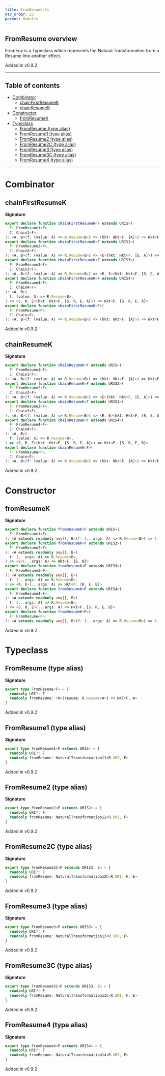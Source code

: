 ```yaml
---
title: FromResume.ts
nav_order: 23
parent: Modules
---
```


## FromResume overview

FromEnv is a Typeclass which represents the Natural Transformation from a Resume into another
effect.

Added in v0.9.2

---

<h2 class="text-delta">Table of contents</h2>

- [Combinator](#combinator)
  - [chainFirstResumeK](#chainfirstresumek)
  - [chainResumeK](#chainresumek)
- [Constructor](#constructor)
  - [fromResumeK](#fromresumek)
- [Typeclass](#typeclass)
  - [FromResume (type alias)](#fromresume-type-alias)
  - [FromResume1 (type alias)](#fromresume1-type-alias)
  - [FromResume2 (type alias)](#fromresume2-type-alias)
  - [FromResume2C (type alias)](#fromresume2c-type-alias)
  - [FromResume3 (type alias)](#fromresume3-type-alias)
  - [FromResume3C (type alias)](#fromresume3c-type-alias)
  - [FromResume4 (type alias)](#fromresume4-type-alias)

---

# Combinator

## chainFirstResumeK

**Signature**

```ts
export declare function chainFirstResumeK<F extends URIS>(
  F: FromResume1<F>,
  C: Chain1<F>,
): <A, B>(f: (value: A) => R.Resume<B>) => (hkt: Hkt<F, [A]>) => Hkt<F, [A]>
export declare function chainFirstResumeK<F extends URIS2>(
  F: FromResume2<F>,
  C: Chain2<F>,
): <A, B>(f: (value: A) => R.Resume<B>) => <E>(hkt: Hkt<F, [E, A]>) => Hkt<F, [E, A]>
export declare function chainFirstResumeK<F extends URIS3>(
  F: FromResume3<F>,
  C: Chain3<F>,
): <A, B>(f: (value: A) => R.Resume<B>) => <R, E>(hkt: Hkt<F, [R, E, A]>) => Hkt<F, [R, E, A]>
export declare function chainFirstResumeK<F extends URIS4>(
  F: FromResume4<F>,
  C: Chain4<F>,
): <A, B>(
  f: (value: A) => R.Resume<B>,
) => <S, R, E>(hkt: Hkt<F, [S, R, E, A]>) => Hkt<F, [S, R, E, A]>
export declare function chainFirstResumeK<F>(
  F: FromResume<F>,
  C: Chain<F>,
): <A, B>(f: (value: A) => R.Resume<B>) => (hkt: Hkt<F, [A]>) => Hkt<F, [A]>
```

Added in v0.9.2

## chainResumeK

**Signature**

```ts
export declare function chainResumeK<F extends URIS>(
  F: FromResume1<F>,
  C: Chain1<F>,
): <A, B>(f: (value: A) => R.Resume<B>) => (hkt: Hkt<F, [A]>) => Hkt<F, [B]>
export declare function chainResumeK<F extends URIS2>(
  F: FromResume2<F>,
  C: Chain2<F>,
): <A, B>(f: (value: A) => R.Resume<B>) => <E>(hkt: Hkt<F, [E, A]>) => Hkt<F, [E, B]>
export declare function chainResumeK<F extends URIS3>(
  F: FromResume3<F>,
  C: Chain3<F>,
): <A, B>(f: (value: A) => R.Resume<B>) => <R, E>(hkt: Hkt<F, [R, E, A]>) => Hkt<F, [R, E, B]>
export declare function chainResumeK<F extends URIS4>(
  F: FromResume4<F>,
  C: Chain4<F>,
): <A, B>(
  f: (value: A) => R.Resume<B>,
) => <S, R, E>(hkt: Hkt<F, [S, R, E, A]>) => Hkt<F, [S, R, E, B]>
export declare function chainResumeK<F>(
  F: FromResume<F>,
  C: Chain<F>,
): <A, B>(f: (value: A) => R.Resume<B>) => (hkt: Hkt<F, [A]>) => Hkt<F, [B]>
```

Added in v0.9.2

# Constructor

## fromResumeK

**Signature**

```ts
export declare function fromResumeK<F extends URIS>(
  F: FromResume1<F>,
): <A extends readonly any[], B>(f: (...args: A) => R.Resume<B>) => (...args: A) => Hkt<F, [B]>
export declare function fromResumeK<F extends URIS2>(
  F: FromResume2<F>,
): <A extends readonly any[], B>(
  f: (...args: A) => R.Resume<B>,
) => <E>(...args: A) => Hkt<F, [E, B]>
export declare function fromResumeK<F extends URIS3>(
  F: FromResume3<F>,
): <A extends readonly any[], B>(
  f: (...args: A) => R.Resume<B>,
) => <R, E>(...args: A) => Hkt<F, [R, E, B]>
export declare function fromResumeK<F extends URIS4>(
  F: FromResume4<F>,
): <A extends readonly any[], B>(
  f: (...args: A) => R.Resume<B>,
) => <S, R, E>(...args: A) => Hkt<F, [S, R, E, B]>
export declare function fromResumeK<F>(
  F: FromResume<F>,
): <A extends readonly any[], B>(f: (...args: A) => R.Resume<B>) => (...args: A) => Hkt<F, [B]>
```

Added in v0.9.2

# Typeclass

## FromResume (type alias)

**Signature**

```ts
export type FromResume<F> = {
  readonly URI?: F
  readonly fromResume: <A>(resume: R.Resume<A>) => HKT<F, A>
}
```

Added in v0.9.2

## FromResume1 (type alias)

**Signature**

```ts
export type FromResume1<F extends URIS> = {
  readonly URI?: F
  readonly fromResume: NaturalTransformation11<R.URI, F>
}
```

Added in v0.9.2

## FromResume2 (type alias)

**Signature**

```ts
export type FromResume2<F extends URIS2> = {
  readonly URI?: F
  readonly fromResume: NaturalTransformation12<R.URI, F>
}
```

Added in v0.9.2

## FromResume2C (type alias)

**Signature**

```ts
export type FromResume2C<F extends URIS2, E> = {
  readonly URI?: F
  readonly fromResume: NaturalTransformation12C<R.URI, F, E>
}
```

Added in v0.9.2

## FromResume3 (type alias)

**Signature**

```ts
export type FromResume3<F extends URIS3> = {
  readonly URI?: F
  readonly fromResume: NaturalTransformation13<R.URI, F>
}
```

Added in v0.9.2

## FromResume3C (type alias)

**Signature**

```ts
export type FromResume3C<F extends URIS3, E> = {
  readonly URI?: F
  readonly fromResume: NaturalTransformation13C<R.URI, F, E>
}
```

Added in v0.9.2

## FromResume4 (type alias)

**Signature**

```ts
export type FromResume4<F extends URIS4> = {
  readonly URI?: F
  readonly fromResume: NaturalTransformation14<R.URI, F>
}
```

Added in v0.9.2
